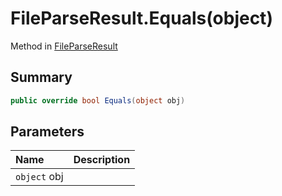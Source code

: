 # FileParseResult.Equals(object)

Method in [FileParseResult](/api/csharp/yarn.compiler.fileparseresult.md)

## Summary



```csharp
public override bool Equals(object obj)
```

## Parameters

|Name|Description|
|:---|:---|
|`object` obj||

